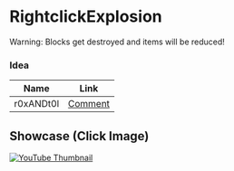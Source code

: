 # RightclickExplosion

Warning: Blocks get destroyed and items will be reduced!

### Idea
| Name | Link |
| --- | --- |
| r0xANDt0l | [Comment](https://www.reddit.com/r/admincraft/comments/y2bkka/comment/is4w1tl/?utm_source=share&utm_medium=web2x&context=3) |

## Showcase (Click Image)

[![YouTube Thumbnail](https://img.youtube.com/vi/fDOhSw1e534/0.jpg)](https://www.youtube.com/watch?v=fDOhSw1e534)
